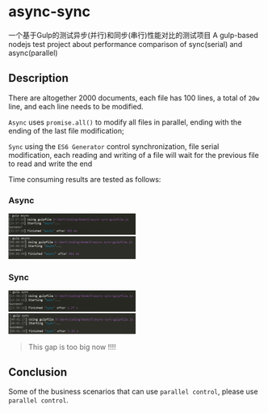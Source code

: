 # async-sync

一个基于Gulp的测试异步(并行)和同步(串行)性能对比的测试项目
A gulp-based nodejs test project about performance comparison of sync(serial) and async(parallel) 


## Description

There are altogether 2000 documents, each file has 100 lines, a total of `20w` line, and each line needs to be modified.

`Async` uses `promise.all()` to modify all files in parallel, ending with the ending of the last file modification;

`Sync` using the `ES6 Generator` control synchronization, file serial modification, each reading and writing of a file  will wait for the previous file to read and write the end

Time consuming results are tested as follows:


### Async

<img style="width: 50%" src="result/async-01.png" alt="">
<img style="width: 50%" src="result/async-02.png" alt="">


### Sync
<img style="width: 50%" src="result/sync-01.png" alt="">
<img style="width: 50%" src="result/sync-02.png" alt="">

> This gap is too big now !!!!

## Conclusion

Some of the business scenarios that can use `parallel control`, please use `parallel control`.

